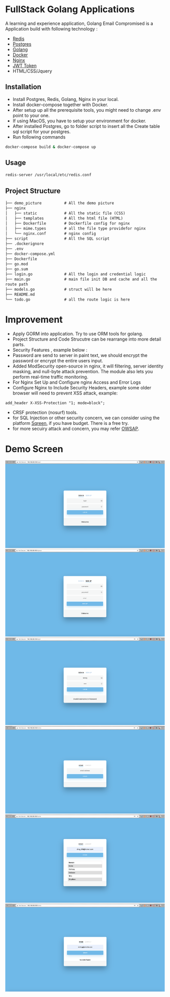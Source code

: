 # FullStack Golang Applications
A learning and experience application, Golang Email Compromised is a Application build with following technology :
- [Redis](https://redis.io/)
- [Postgres](https://www.postgresql.org/)
- [Golang](https://golang.org/)
- [Docker](https://www.docker.com/)
- [Nginx](https://www.nginx.com/)
- [JWT Token ](https://jwt.io/)
- HTML/CSS/Jquery


## Installation
- Install Postgres, Redis, Golang, Nginx in your local.
- Install docker-compose together with Docker.
- After setup up all the prerequisite tools, you might need to change .env point to your one.
- If using MacOS, you have to setup your environment for docker.
- After installed Postgres, go to folder script to insert all the Create table sql script for your postgres.
- Run following commands 
```bash
docker-compose build & docker-compose up
```


## Usage
```bash
redis-server /usr/local/etc/redis.conf
```


## Project Structure
``` Project Strucutre
├── demo_picture          # All the demo picture
├── nginx                 
│   ├── static            # All the static file (CSS)
│   ├── templates         # All the html file (HTML)
│   ├── Dockerfile        # Dockerfile config for nginx
│   ├── mime.types        # all the file type providefor nginx
│   └── nginx.conf        # nginx config
├── script                # All the SQL script
├── .dockerignore         
├── .env                  
├── docker-compose.yml
├── Dockerfile
├── go.mod
├── go.sum
├── login.go              # All the login and credential logic
├── main.go               # main file init DB and cache and all the route path
├── models.go             # struct will be here
├── README.md
└── todo.go               # all the route logic is here
```


# Improvement
- Apply GORM into application. Try to use ORM tools for golang.
- Project Structure and Code Strucutre can be rearrange into more detail parts.
- Security Features , example below :
- Password are send to server in paint text, we should encrypt the password or encrypt the entire users input.
- Added ModSecurity open-source in nginx, it will filtering, server identity masking, and null-byte attack prevention. The module also lets you perform real-time  traffic monitoring.  
- For Nginx Set Up and Configure nginx Access and Error Logs
- Configure Nginx to Include Security Headers, example some older browser will need to prevent XSS attack, example:
```
add_header X-XSS-Protection "1; mode=block";
```
- CRSF protection (nosurf) tools.
- for SQL Injection or other security concern, we can consider using the platform [Sqreen](https://www.sqreen.com/), if you have budget. There is a free try.
- for more secuiry attack and concern, you may refer [OWSAP](https://owasp.org/www-project-top-ten/).

# Demo Screen
![alt text](./demo_picture/login_screen.png "Title")
![alt text](./demo_picture/signup_screen.png "Title")
![alt text](./demo_picture/invalid_screen.png "Title")
![alt text](./demo_picture/home_screen.png "Title")
![alt text](./demo_picture/data_response_screen.png "Title")
![alt text](./demo_picture/no_data_found_screen.png "Title")

